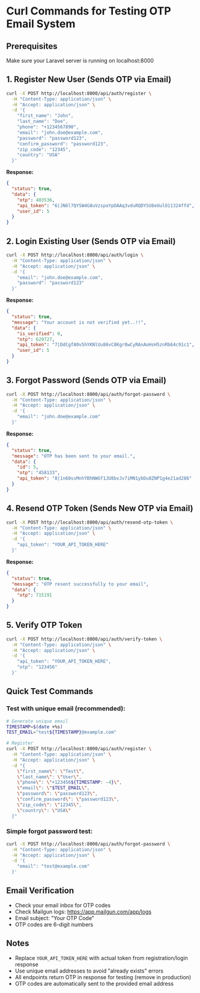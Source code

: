 # Curl Commands for Testing OTP Email System

## Prerequisites
Make sure your Laravel server is running on localhost:8000

## 1. Register New User (Sends OTP via Email)
```bash
curl -X POST http://localhost:8000/api/auth/register \
  -H "Content-Type: application/json" \
  -H "Accept: application/json" \
  -d '{
    "first_name": "John",
    "last_name": "Doe", 
    "phone": "+1234567890",
    "email": "john.doe@example.com",
    "password": "password123",
    "confirm_password": "password123",
    "zip_code": "12345",
    "country": "USA"
  }'
```

**Response:**
```json
{
  "status": true,
  "data": {
    "otp": 403536,
    "api_token": "6|JN6l7QYSW4G8uVzspoYpDAAq3vduRQDYSU8eUulO11324ffd",
    "user_id": 5
  }
}
```

## 2. Login Existing User (Sends OTP via Email)
```bash
curl -X POST http://localhost:8000/api/auth/login \
  -H "Content-Type: application/json" \
  -H "Accept: application/json" \
  -d '{
    "email": "john.doe@example.com",
    "password": "password123"
  }'
```

**Response:**
```json
{
  "status": true,
  "message": "Your account is not verified yet..!!",
  "data": {
    "is_verified": 0,
    "otp": 629727,
    "api_token": "7|DdCgfA0v5hYKNlUu86vC8Kgr8wCyRAnAoHsH5znRb64c91c1",
    "user_id": 5
  }
}
```

## 3. Forgot Password (Sends OTP via Email)
```bash
curl -X POST http://localhost:8000/api/auth/forgot-password \
  -H "Content-Type: application/json" \
  -H "Accept: application/json" \
  -d '{
    "email": "john.doe@example.com"
  }'
```

**Response:**
```json
{
  "status": true,
  "message": "OTP has been sent to your email.",
  "data": {
    "id": 5,
    "otp": "458133",
    "api_token": "8|1n60ssMnhYBhNWGf1JU8bvJv7iMN1ybDu8ZNP1g4e21ad286"
  }
}
```

## 4. Resend OTP Token (Sends New OTP via Email)
```bash
curl -X POST http://localhost:8000/api/auth/resend-otp-token \
  -H "Content-Type: application/json" \
  -H "Accept: application/json" \
  -d '{
    "api_token": "YOUR_API_TOKEN_HERE"
  }'
```

**Response:**
```json
{
  "status": true,
  "message": "OTP resent successfully to your email",
  "data": {
    "otp": 715191
  }
}
```

## 5. Verify OTP Token
```bash
curl -X POST http://localhost:8000/api/auth/verify-token \
  -H "Content-Type: application/json" \
  -H "Accept: application/json" \
  -d '{
    "api_token": "YOUR_API_TOKEN_HERE",
    "otp": "123456"
  }'
```

## Quick Test Commands

### Test with unique email (recommended):
```bash
# Generate unique email
TIMESTAMP=$(date +%s)
TEST_EMAIL="test${TIMESTAMP}@example.com"

# Register
curl -X POST http://localhost:8000/api/auth/register \
  -H "Content-Type: application/json" \
  -H "Accept: application/json" \
  -d "{
    \"first_name\": \"Test\",
    \"last_name\": \"User\", 
    \"phone\": \"+123456${TIMESTAMP: -4}\",
    \"email\": \"$TEST_EMAIL\",
    \"password\": \"password123\",
    \"confirm_password\": \"password123\",
    \"zip_code\": \"12345\",
    \"country\": \"USA\"
  }"
```

### Simple forgot password test:
```bash
curl -X POST http://localhost:8000/api/auth/forgot-password \
  -H "Content-Type: application/json" \
  -H "Accept: application/json" \
  -d '{
    "email": "test@example.com"
  }'
```

## Email Verification
- Check your email inbox for OTP codes
- Check Mailgun logs: https://app.mailgun.com/app/logs
- Email subject: "Your OTP Code"
- OTP codes are 6-digit numbers

## Notes
- Replace `YOUR_API_TOKEN_HERE` with actual token from registration/login response
- Use unique email addresses to avoid "already exists" errors
- All endpoints return OTP in response for testing (remove in production)
- OTP codes are automatically sent to the provided email address

